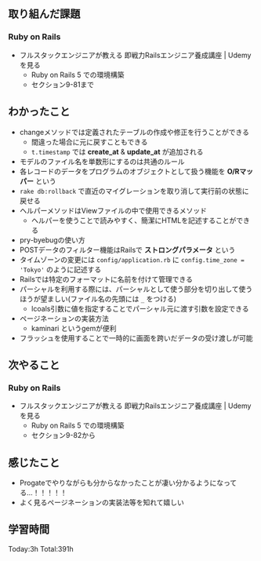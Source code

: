 ## 取り組んだ課題
### Ruby on Rails
- フルスタックエンジニアが教える 即戦力Railsエンジニア養成講座 | Udemyを見る
  - Ruby on Rails 5 での環境構築
  - セクション9-81まで
## わかったこと
- changeメソッドでは定義されたテーブルの作成や修正を行うことができる
	- 間違った場合に元に戻すこともできる
	- `t.timestamp` では **create_at** & **update_at** が追加される
- モデルのファイル名を単数形にするのは共通のルール
- 各レコードのデータをプログラムのオブジェクトとして扱う機能を **O/Rマッパー** という
- `rake db:rollback` で直近のマイグレーションを取り消して実行前の状態に戻せる
- ヘルパーメソッドはViewファイルの中で使用できるメソッド
	- ヘルパーを使うことで読みやすく、簡潔にHTMLを記述することができる
- pry-byebugの使い方
- POSTデータのフィルター機能はRailsで **ストロングパラメータ** という
- タイムゾーンの変更には `config/application.rb` に `config.time_zone = 'Tokyo'` のように記述する
- Railsでは特定のフォーマットに名前を付けて管理できる
- パーシャルを利用する際には、パーシャルとして使う部分を切り出して使うほうが望ましい(ファイル名の先頭には `_` をつける)
	- lcoals引数に値を指定することでパーシャル元に渡す引数を設定できる
- ページネーションの実装方法
	- kaminari というgemが便利
- フラッシュを使用することで一時的に画面を跨いだデータの受け渡しが可能
## 次やること
### Ruby on Rails
- フルスタックエンジニアが教える 即戦力Railsエンジニア養成講座 | Udemyを見る
  - Ruby on Rails 5 での環境構築
  - セクション9-82から
## 感じたこと
- Progateでやりながらも分からなかったことが凄い分かるようになってる...！！！！！
- よく見るページネーションの実装法等を知れて嬉しい
## 学習時間
Today:3h Total:391h
